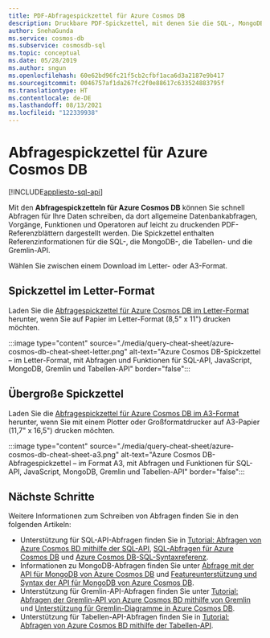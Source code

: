 ```yaml
---
title: PDF-Abfragespickzettel für Azure Cosmos DB
description: Druckbare PDF-Spickzettel, mit denen Sie die SQL-, MongoDB-, Graph- und Tabellen-APIs von Azure Cosmos DB verwenden können, um Ihre Daten abzufragen.
author: SnehaGunda
ms.service: cosmos-db
ms.subservice: cosmosdb-sql
ms.topic: conceptual
ms.date: 05/28/2019
ms.author: sngun
ms.openlocfilehash: 60e62bd96fc21f5cb2cfbf1aca6d3a2187e9b417
ms.sourcegitcommit: 0046757af1da267fc2f0e88617c633524883795f
ms.translationtype: HT
ms.contentlocale: de-DE
ms.lasthandoff: 08/13/2021
ms.locfileid: "122339938"
---
```

# <a name="azure-cosmos-db-query-cheat-sheets"></a>Abfragespickzettel für Azure Cosmos DB
[!INCLUDE[appliesto-sql-api](includes/appliesto-sql-api.md)]

Mit den **Abfragespickzetteln für Azure Cosmos DB** können Sie schnell Abfragen für Ihre Daten schreiben, da dort allgemeine Datenbankabfragen, Vorgänge, Funktionen und Operatoren auf leicht zu druckenden PDF-Referenzblättern dargestellt werden. Die Spickzettel enthalten Referenzinformationen für die SQL-, die MongoDB-, die Tabellen- und die Gremlin-API. 

Wählen Sie zwischen einem Download im Letter- oder A3-Format. 

## <a name="letter-sized-cheat-sheets"></a>Spickzettel im Letter-Format

Laden Sie die [Abfragespickzettel für Azure Cosmos DB im Letter-Format](https://go.microsoft.com/fwlink/?LinkId=623215) herunter, wenn Sie auf Papier im Letter-Format (8,5" x 11") drucken möchten.

:::image type="content" source="./media/query-cheat-sheet/azure-cosmos-db-cheat-sheet-letter.png" alt-text="Azure Cosmos DB-Spickzettel – im Letter-Format, mit Abfragen und Funktionen für SQL-API, JavaScript, MongoDB, Gremlin und Tabellen-API" border="false":::

## <a name="oversized-cheat-sheets"></a>Übergroße Spickzettel
Laden Sie die [Abfragespickzettel für Azure Cosmos DB im A3-Format](https://go.microsoft.com/fwlink/?linkid=870413) herunter, wenn Sie mit einem Plotter oder Großformatdrucker auf A3-Papier (11,7" x 16,5") drucken möchten.

:::image type="content" source="./media/query-cheat-sheet/azure-cosmos-db-cheat-sheet-a3.png" alt-text="Azure Cosmos DB-Abfragespickzettel – im Format A3, mit Abfragen und Funktionen für SQL-API, JavaScript, MongoDB, Gremlin und Tabellen-API" border="false":::

## <a name="next-steps"></a>Nächste Schritte
Weitere Informationen zum Schreiben von Abfragen finden Sie in den folgenden Artikeln:
* Unterstützung für SQL-API-Abfragen finden Sie in [Tutorial: Abfragen von Azure Cosmos BD mithilfe der SQL-API](tutorial-query-sql-api.md), [SQL-Abfragen für Azure Cosmos DB](./sql-query-getting-started.md) und [Azure Cosmos DB-SQL-Syntaxreferenz](./sql-query-getting-started.md).
* Informationen zu MongoDB-Abfragen finden Sie unter [Abfrage mit der API für MongoDB von Azure Cosmos DB](mongodb/tutorial-query-mongodb.md) und [Featureunterstützung und Syntax der API für MongoDB von Azure Cosmos DB](mongodb/feature-support-32.md).
* Unterstützung für Gremlin-API-Abfragen finden Sie unter [Tutorial: Abfragen der Gremlin-API von Azure Cosmos BD mithilfe von Gremlin](tutorial-query-graph.md) und [Unterstützung für Gremlin-Diagramme in Azure Cosmos DB](gremlin-support.md).
* Unterstützung für Tabellen-API-Abfragen finden Sie in [Tutorial: Abfragen von Azure Cosmos BD mithilfe der Tabellen-API](table/tutorial-query-table.md).